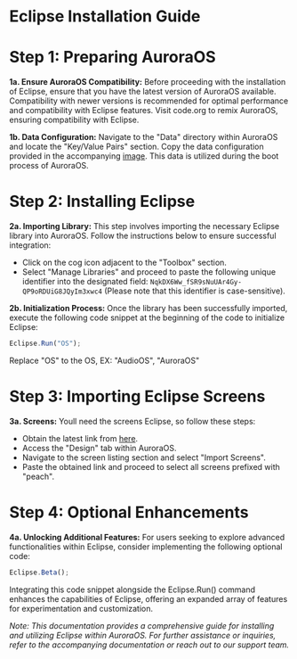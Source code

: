 # **Eclipse Installation Guide**

# **Step 1: Preparing AuroraOS**

**1a. Ensure AuroraOS Compatibility:**
   Before proceeding with the installation of Eclipse, ensure that you have the latest version of AuroraOS available. Compatibility with newer versions is recommended for optimal performance and compatibility with Eclipse features. Visit code.org to remix AuroraOS, ensuring compatibility with Eclipse.

**1b. Data Configuration:**
   Navigate to the "Data" directory within AuroraOS and locate the "Key/Value Pairs" section. Copy the data configuration provided in the accompanying [image](https://media.discordapp.net/attachments/1202829724796059728/1208898647668949062/TokE8ER.png?ex=65ee3019&is=65dbbb19&hm=02b812f143177783ebf3c64cb3938dfee49d40543905e0f47e4e99a5eb6dbf58&=&format=webp&quality=lossless&width=1044&height=1023). This data is utilized during the boot process of AuroraOS.

# **Step 2: Installing Eclipse**

**2a. Importing Library:**
   This step involves importing the necessary Eclipse library into AuroraOS. Follow the instructions below to ensure successful integration:
   - Click on the cog icon adjacent to the "Toolbox" section.
   - Select "Manage Libraries" and proceed to paste the following unique identifier into the designated field: `NqkDX6Ww_fSR9sNuUAr4Gy-QP9oRDUiG8JQyIm3xwc4` (Please note that this identifier is case-sensitive).
   
**2b. Initialization Process:**
   Once the library has been successfully imported, execute the following code snippet at the beginning of the code to initialize Eclipse:
   ```javascript
   Eclipse.Run("OS");
   ```
   Replace "OS" to the OS, EX: "AudioOS", "AuroraOS"

# **Step 3: Importing Eclipse Screens**

**3a. Screens:**
   Youll need the screens Eclipse, so follow these steps:
   - Obtain the latest link from [here](https://discord.com/channels/1194396620872229004/1208892766013095996).
   - Access the "Design" tab within AuroraOS.
   - Navigate to the screen listing section and select "Import Screens".
   - Paste the obtained link and proceed to select all screens prefixed with "peach".

# **Step 4: Optional Enhancements**

**4a. Unlocking Additional Features:**
   For users seeking to explore advanced functionalities within Eclipse, consider implementing the following optional code:
   ```javascript
   Eclipse.Beta();
   ```
   Integrating this code snippet alongside the Eclipse.Run() command enhances the capabilities of Eclipse, offering an expanded array of features for experimentation and customization.

*Note: This documentation provides a comprehensive guide for installing and utilizing Eclipse within AuroraOS. For further assistance or inquiries, refer to the accompanying documentation or reach out to our support team.*
